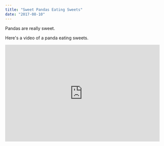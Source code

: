 ```yaml
---
title: "Sweet Pandas Eating Sweets"
date: "2017-08-10"
---
```


Pandas are really sweet.

Here's a video of a panda eating sweets.

<iframe width="500" height="315" src="https://www.youtube.com/embed/4n0xNbfJLR8" frameborder="0" allowfullscreen></iframe>
